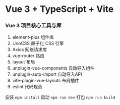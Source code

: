 # Vue 3 + TypeScript + Vite

### Vue 3 项目核心工具与库
1. element-plus 组件库
2. UnoCSS 原子化 CSS 引擎
3. Axios 网络请求库
4. vue-router 路由
5. layout 布局
6. unplugin-vue-components 自动导入组件
7. unplugin-auto-import 自动导入API
8. vite-plugin-vue-layouts 布局插件
9. eslint 代码规范


安装
`npm install`
启动
`npm run dev`
打包
`npm run build`